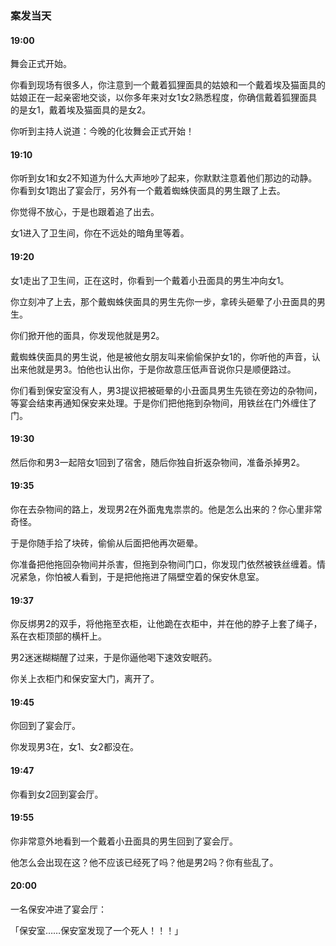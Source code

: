 ### 案发当天

#### 19:00

舞会正式开始。

你看到现场有很多人，你注意到一个戴着狐狸面具的姑娘和一个戴着埃及猫面具的姑娘正在一起亲密地交谈，以你多年来对女1女2熟悉程度，你确信戴着狐狸面具的是女1，戴着埃及猫面具的是女2。

你听到主持人说道：今晚的化妆舞会正式开始！



#### 19:10

你听到女1和女2不知道为什么大声地吵了起来，你默默注意着他们那边的动静。你看到女1跑出了宴会厅，另外有一个戴着蜘蛛侠面具的男生跟了上去。

你觉得不放心，于是也跟着追了出去。

女1进入了卫生间，你在不远处的暗角里等着。



#### 19:20

女1走出了卫生间，正在这时，你看到一个戴着小丑面具的男生冲向女1。

你立刻冲了上去，那个戴蜘蛛侠面具的男生先你一步，拿砖头砸晕了小丑面具的男生。

你们掀开他的面具，你发现他就是男2。

戴蜘蛛侠面具的男生说，他是被他女朋友叫来偷偷保护女1的，你听他的声音，认出来他就是男3。怕他也认出你，于是你故意压低声音说你只是顺便路过。

你们看到保安室没有人，男3提议把被砸晕的小丑面具男生先锁在旁边的杂物间，等宴会结束再通知保安来处理。于是你们把他拖到杂物间，用铁丝在门外缠住了门。



#### 19:30

然后你和男3一起陪女1回到了宿舍，随后你独自折返杂物间，准备杀掉男2。



#### 19:35

你在去杂物间的路上，发现男2在外面鬼鬼祟祟的。他是怎么出来的？你心里非常奇怪。

于是你随手拾了块砖，偷偷从后面把他再次砸晕。

你准备把他拖回杂物间并杀害，但拖到杂物间门口，你发现门依然被铁丝缠着。情况紧急，你怕被人看到，于是把他拖进了隔壁空着的保安休息室。



#### 19:37

你反绑男2的双手，将他拖至衣柜，让他跪在衣柜中，并在他的脖子上套了绳子，系在衣柜顶部的横杆上。

男2迷迷糊糊醒了过来，于是你逼他喝下速效安眠药。

你关上衣柜门和保安室大门，离开了。



#### 19:45

你回到了宴会厅。

你发现男3在，女1、女2都没在。



#### 19:47

你看到女2回到宴会厅。



#### 19:55

你非常意外地看到一个戴着小丑面具的男生回到了宴会厅。

他怎么会出现在这？他不应该已经死了吗？他是男2吗？你有些乱了。



#### 20:00

一名保安冲进了宴会厅：

「保安室……保安室发现了一个死人！！！」



